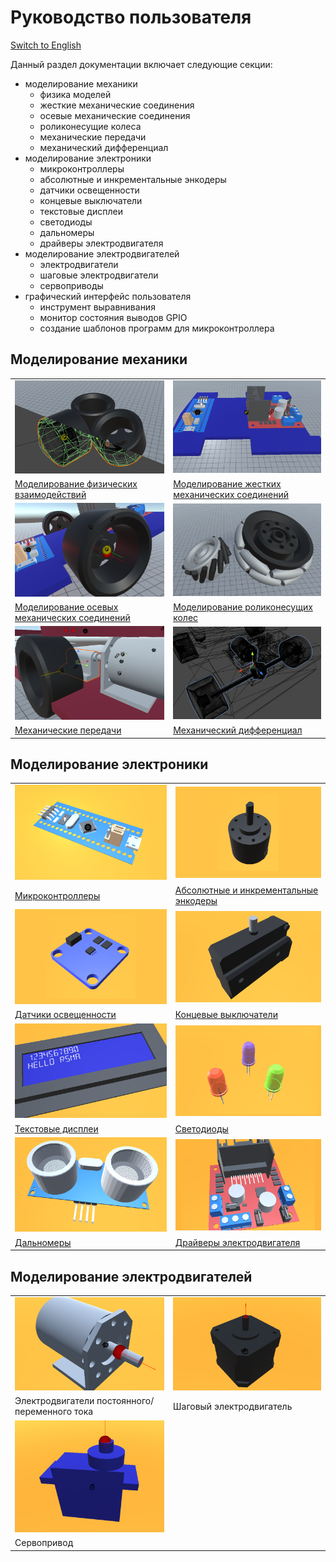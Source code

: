 # Руководство пользователя
[Switch to English](/Manual/en/Manual.md)

Данный раздел документации включает следующие секции:
- моделирование механики
    - физика моделей
    - жесткие механические соединения
    - осевые механические соединения
    - роликонесущие колеса
    - механические передачи
    - механический дифференциал
- моделирование электроники
    - микроконтроллеры
    - абсолютные и инкрементальные энкодеры
    - датчики освещенности
    - концевые выключатели
    - текстовые дисплеи
    - светодиоды
    - дальномеры
    - драйверы электродвигателя
- моделирование электродвигателей
    - электродвигатели 
    - шаговые электродвигатели
    - сервоприводы
- графический интерфейс пользователя
    - инструмент выравнивания
    - монитор состояния выводов GPIO
    - создание шаблонов программ для микроконтроллера

## Моделирование механики
|||
|--|--|
|![](/Manual/_images/Icons/Physics.png)|![](/Manual/_images/Icons/Fixed.png)|
|[Моделирование физических взаимодействий](/Manual/ru/Mechanics/Setting_up_the_physics_of_models.md)|[Моделирование жестких механических соединений](/Manual/ru/Mechanics/Setting_up_fixed_joints.md)|
|![](/Manual/_images/Icons/Hinge.png)|![](/Manual/_images/Icons/Wheel.png)|
|[Моделирование осевых механических соединений](/Manual/ru/Mechanics/Setting_up_hinge_joints.md)|[Моделирование роликонесущих колес](/Manual/ru/Mechanics/Setting_up_omnidirectional_wheels.md)|
|![](/Manual/_images/Icons/Gearbox.png)|![](/Manual/_images/Icons/Differential.png)|
|[Механические передачи](/Manual/ru/Mechanics/Setting_up_mechanical_gears.md)|[Механический дифференциал](/Manual/ru/Mechanics/Setting_up_mechanical_differential.md)|

## Моделирование электроники
|||
|--|--|
|![](/Manual/_images/Icons/Microcontroller.png)|![](/Manual/_images/Icons/Encoder.png)|
|[Микроконтроллеры](/Manual/ru/Electronics/Setting_up_microcontrollers.md)|[Абсолютные и инкрементальные энкодеры](/Manual/ru/Electronics/Setting_up_encoders.md)|
|![](/Manual/_images/Icons/LightSensor.png)|![](/Manual/_images/Icons/Switch.png)|
|[Датчики освещенности](/Manual/ru/Electronics/Setting_up_light_sensors.md)|[Концевые выключатели](/Manual/ru/Electronics/Setting_up_switches.md)|
|![](/Manual/_images/Icons/Display.png)|![](/Manual/_images/Icons/LED.png)|
|[Текстовые дисплеи](/Manual/ru/Electronics/Setting_up_display.md)|[Cветодиоды](/Manual/ru/Electronics/Setting_up_leds.md)|
|![](/Manual/_images/Icons/Rangefinder.png)|![](/Manual/_images/Icons/Driver.png)|
|[Дальномеры](/Manual/ru/Electronics/Setting_up_rangefinders.md)|[Драйверы электродвигателя](/Manual/ru/Electronics/Setting_up_motor_drivers.md)|

## Моделирование электродвигателей
|||
|--|--|
|![](/Manual/_images/Icons/Motor.png)|![](/Manual/_images/Icons/Stepper.png)|
|Электродвигатели постоянного/переменного тока|Шаговый электродвигатель|
|![](/Manual/_images/Icons/Servo.png)||
|Сервопривод||

